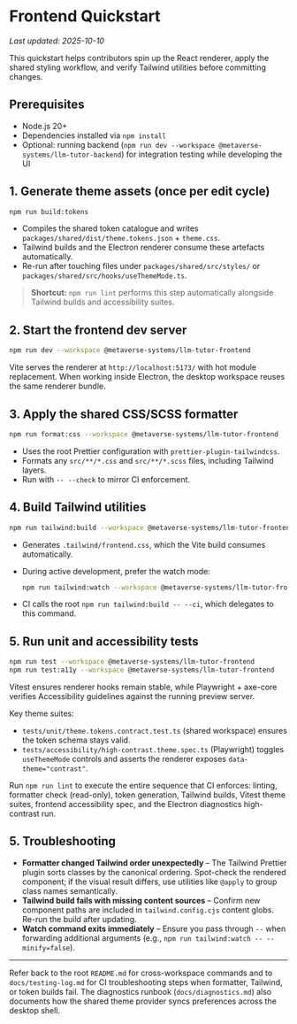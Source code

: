 # Frontend Quickstart

_Last updated: 2025-10-10_

This quickstart helps contributors spin up the React renderer, apply the shared styling
workflow, and verify Tailwind utilities before committing changes.

## Prerequisites

- Node.js 20+
- Dependencies installed via `npm install`
- Optional: running backend (`npm run dev --workspace @metaverse-systems/llm-tutor-backend`) for
  integration testing while developing the UI

## 1. Generate theme assets (once per edit cycle)

```bash
npm run build:tokens
```

- Compiles the shared token catalogue and writes `packages/shared/dist/theme.tokens.json` + `theme.css`.
- Tailwind builds and the Electron renderer consume these artefacts automatically.
- Re-run after touching files under `packages/shared/src/styles/` or `packages/shared/src/hooks/useThemeMode.ts`.

> **Shortcut:** `npm run lint` performs this step automatically alongside Tailwind builds and accessibility suites.

## 2. Start the frontend dev server

```bash
npm run dev --workspace @metaverse-systems/llm-tutor-frontend
```

Vite serves the renderer at `http://localhost:5173/` with hot module replacement. When
working inside Electron, the desktop workspace reuses the same renderer bundle.

## 3. Apply the shared CSS/SCSS formatter

```bash
npm run format:css --workspace @metaverse-systems/llm-tutor-frontend
```

- Uses the root Prettier configuration with `prettier-plugin-tailwindcss`.
- Formats any `src/**/*.css` and `src/**/*.scss` files, including Tailwind layers.
- Run with `-- --check` to mirror CI enforcement.

## 4. Build Tailwind utilities

```bash
npm run tailwind:build --workspace @metaverse-systems/llm-tutor-frontend
```

- Generates `.tailwind/frontend.css`, which the Vite build consumes automatically.
- During active development, prefer the watch mode:

  ```bash
  npm run tailwind:watch --workspace @metaverse-systems/llm-tutor-frontend
  ```

- CI calls the root `npm run tailwind:build -- --ci`, which delegates to this command.

## 5. Run unit and accessibility tests

```bash
npm run test --workspace @metaverse-systems/llm-tutor-frontend
npm run test:a11y --workspace @metaverse-systems/llm-tutor-frontend
```

Vitest ensures renderer hooks remain stable, while Playwright + axe-core verifies
Accessibility guidelines against the running preview server.

Key theme suites:

- `tests/unit/theme.tokens.contract.test.ts` (shared workspace) ensures the token schema stays valid.
- `tests/accessibility/high-contrast.theme.spec.ts` (Playwright) toggles `useThemeMode` controls and asserts the renderer exposes `data-theme="contrast"`.

Run `npm run lint` to execute the entire sequence that CI enforces: linting, formatter check (read-only), token generation, Tailwind builds, Vitest theme suites, frontend accessibility spec, and the Electron diagnostics high-contrast run.

## 5. Troubleshooting

- **Formatter changed Tailwind order unexpectedly** – The Tailwind Prettier plugin sorts
  classes by the canonical ordering. Spot-check the rendered component; if the visual
  result differs, use utilities like `@apply` to group class names semantically.
- **Tailwind build fails with missing content sources** – Confirm new component paths are
  included in `tailwind.config.cjs` content globs. Re-run the build after updating.
- **Watch command exits immediately** – Ensure you pass through `--` when forwarding
  additional arguments (e.g., `npm run tailwind:watch -- --minify=false`).

---

Refer back to the root `README.md` for cross-workspace commands and to `docs/testing-log.md`
for CI troubleshooting steps when formatter, Tailwind, or token builds fail. The
diagnostics runbook (`docs/diagnostics.md`) also documents how the shared theme provider
syncs preferences across the desktop shell.
